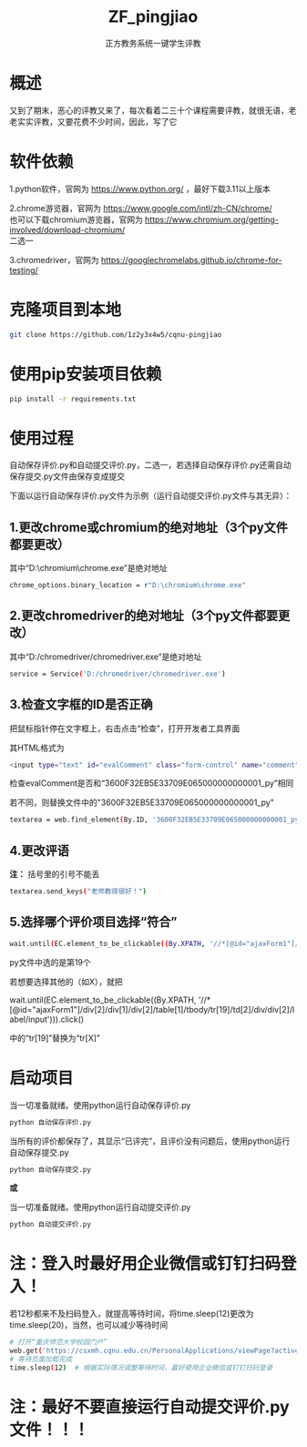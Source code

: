 <div align="center">
    <h1 align="center">ZF_pingjiao</h1>
    <p align="center">正方教务系统一键学生评教</p>
</div>


# 概述
又到了期末，恶心的评教又来了，每次看着二三十个课程需要评教，就很无语，老老实实评教，又要花费不少时间，因此，写了它

# 软件依赖
1.python软件，官网为  https://www.python.org/  ，最好下载3.11以上版本

2.chrome游览器，官网为  https://www.google.com/intl/zh-CN/chrome/   
  也可以下载chromium游览器，官网为  https://www.chromium.org/getting-involved/download-chromium/  
  二选一

3.chromedriver，官网为  https://googlechromelabs.github.io/chrome-for-testing/

# 克隆项目到本地
```bash
git clone https://github.com/1z2y3x4w5/cqnu-pingjiao
```

# 使用pip安装项目依赖
```bash
pip install -r requirements.txt
```
# 使用过程
自动保存评价.py和自动提交评价.py，二选一，若选择自动保存评价.py还需自动保存提交.py文件由保存变成提交

下面以运行自动保存评价.py文件为示例（运行自动提交评价.py文件与其无异）：

## 1.更改chrome或chromium的绝对地址（3个py文件都要更改）

其中“D:\chromium\chrome.exe”是绝对地址
```bash
chrome_options.binary_location = r"D:\chromium\chrome.exe"
```

## 2.更改chromedriver的绝对地址（3个py文件都要更改）

其中“D:/chromedriver/chromedriver.exe”是绝对地址
```bash
service = Service('D:/chromedriver/chromedriver.exe')
```

## 3.检查文字框的ID是否正确

把鼠标指针停在文字框上，右击点击“检查”，打开开发者工具界面

其HTML格式为
```bash
<input type="text" id="evalComment" class="form-control" name="comment">
```

检查evalComment是否和“3600F32EB5E33709E065000000000001_py”相同

若不同，则替换文件中的"3600F32EB5E33709E065000000000001_py"
```bash
textarea = web.find_element(By.ID, '3600F32EB5E33709E065000000000001_py')
```

## 4.更改评语

**注：**
括号里的引号不能丢
```bash
textarea.send_keys("老师教得很好！")
```

## 5.选择哪个评价项目选择“符合”
```bash
wait.until(EC.element_to_be_clickable((By.XPATH, '//*[@id="ajaxForm1"]/div[2]/div[1]/div[2]/table[1]/tbody/tr[19]/td[2]/div/div[2]/label/input'))).click()
```
py文件中选的是第19个

若想要选择其他的（如X），就把

wait.until(EC.element_to_be_clickable((By.XPATH, '//*[@id="ajaxForm1"]/div[2]/div[1]/div[2]/table[1]/tbody/tr[19]/td[2]/div/div[2]/label/input'))).click()

中的“tr[19]”替换为“tr[X]”

# 启动项目
当一切准备就绪。使用python运行自动保存评价.py
```bash
python 自动保存评价.py
```
当所有的评价都保存了，其显示“已评完”，且评价没有问题后，使用python运行自动保存提交.py
```bash
python 自动保存提交.py
```
**或**

当一切准备就绪。使用python运行自动提交评价.py
```bash
python 自动提交评价.py
```
# **注：登入时最好用企业微信或钉钉扫码登入！**
若12秒都来不及扫码登入，就提高等待时间，将time.sleep(12)更改为time.sleep(20)，当然，也可以减少等待时间
```bash
# 打开“重庆师范大学校园门户”
web.get('https://csxmh.cqnu.edu.cn/PersonalApplications/viewPage?active_nav_num=1')
# 等待页面加载完成
time.sleep(12)  # 根据实际情况调整等待时间，最好使用企业微信或钉钉扫码登录

```
# **注：最好不要直接运行自动提交评价.py文件！！！**
